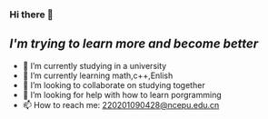 ### Hi there 👋

*I'm trying to learn more and become better*
---
- 🔭 I’m currently studying in a university
- 🌱 I’m currently learning math,c++,Enlish
- 👯 I’m looking to collaborate on studying together
- 🤔 I’m looking for help with how to learn porgramming
- 📫 How to reach me: <220201090428@ncepu.edu.cn>
